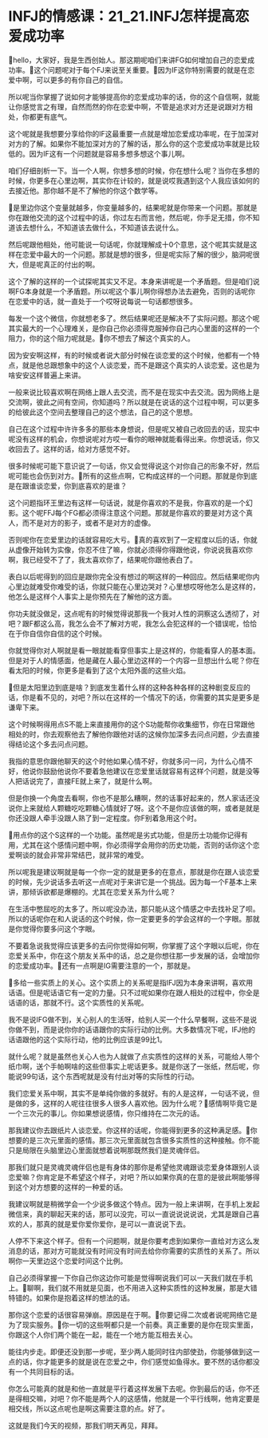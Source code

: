 # INFJ的情感课：21_21.INFJ怎样提高恋爱成功率

🎼hello，大家好，我是生西创始人。那这期呢咱们来讲FG如何增加自己的恋爱成功率。🎼这个问题呢对于每个FJ来说至关重要。🎼因为IF这你特别需要的就是在恋爱中啊，可以更多的有你自己的自信。

所以呢当你掌握了说如何才能够提高你的恋爱成功率的话，你的这个自信啊，就能让你感觉言之有理，自然而然的你在恋爱中啊，不管是追求对方还是说跟对方相处，你都更有底气。

这个呢就是我想要分享给你的IF这最重要一点就是增加恋爱成功率呢，在于加深对对方的了解。如果你不能加深对方的了解的话，那么你的这个恋爱成功率就是比较低的。因为IF这有一个问题就是容易多想多想这个事儿啊。

咱们仔细剖析一下。当一个人啊，你想多想的时候，你在想什么呢？当你在多想的时候，你更多在心里边啊，其实你在计较的，就是说哎我遇到这个人我应该如何的去接近他。那你越不是不了解他的你这个数学等。

🎼是里边你这个变量就越多，你变量越多的，结果呢就是你带来一个问题。那就是你在跟他交流的这个过程中的话，你过左右而言他，然后呢，你手足无措，你不知道该去想什么，不知道该去做什么，不知道该去说什么。

然后呢跟他相处，他可能说一句话呢，你就理解成十0个意思，这个呢其实就是这样在恋爱中最大的一个问题。那就是想的很多，但是呢实际了解的很少，脑洞呢很大，但是呢真正的付出的啊。

这个了解的这样的一个试探呢其实又不足。本身来讲呢是一个矛盾题。但是咱们说啊FG本身就是一个矛盾题。所以呢这个事儿啊你得想办法去避免，否则的话呢你在恋爱中的话，就一直处于一个哎呀说每说一句话都想很多。

每发一个这个微信，你就想老多了。然后结果呢还是解决不了实际问题。那这个呢其实最大的一个心理难关，是你自己你必须得克服掉你自己内心里面的这样的一个阻力，你的这个阻力呢就是。🎼你不想去了解这个真实的人。

因为安安啊这样，有的时候或者说大部分时候在谈恋爱的这个时候，他都有一个特点，就是他总跟想象中的这个人谈恋爱，而不是跟这个真实的人谈恋爱。这也是为啥安安这样普遍上来讲。

一般来说比较喜欢啊在网络上跟人去交流，而不是在现实中去交流。因为网络上是交流啊，彼此之间有空间，你知道吗？所以就是在说话的这个过程中啊，可以更多的给彼此这个空间去整理自己的这个想法，自己的这个思想。

自己在这个过程中许许多多的那些本身想说，但是呢又被自己收回去的话，现实中呢没有这样的机会，你想说呢对方哎一看你的眼神就能看得出来。你想说话，你又收回去了。这样的话，给对方感觉不好。

很多时候呢可能下意识说了一句话，你又会觉得说这个对你自己的形象不好，然后呢可能也会伤到对方。🎼所有的这些点啊，它构成这样的一个问题。那就是你到底是在跟谁谈恋爱，你到底喜欢的是谁？

这个问题指环王里边有这样一句话说，就是你喜欢的不是我，你喜欢的是一个幻影。这个呢FFJ每个FG都必须得注意这个问题。那就是你喜欢的要是对方这个真人，而不是对方的影子，或者不是对方的虚像。

否则呢你在恋爱里边的话就容易吃大亏。🎼真的喜欢到了一定程度以后的话，你就从虚像开始转为实像，你忍不住了嘛，你就必须得你得跟他说，你说说我喜欢你啊，我已经受不了了，我太喜欢你了，结果呢你跟他表白了。

表白以后呢得到的回应是跟你完全没有想过的啊这样的一种回应。然后结果呢你内心里边就难受你难受的话，你就只能在心里边哭对？心里想哎呀他怎么是这样的，他怎么是这样个人事实上是你预先在了解他的这方面。

你功夫就没做足，这点呢有的时候觉得说那我一个我对人性的洞察这么透彻了，对吧？跟F都这么高，我怎么会不了解对方呢，我怎么会犯这样的一个错误呢，恰恰在于你自信你自信的这个时候。

你就觉得你对人啊就是看一眼就能看穿但事实上是这样的，你能看穿人的基本面。但是对于人的情感面，他是藏在人最心里边这样的一个内容一旦想出什么呢？你在看太阳的时候，你更多是看到了这个太阳外面的这些火焰。

🎼但是太阳里边到底是啥？到底发生着什么样的这种各种各样的这种剧变反应的话，你是看不见的，对吧？所以在这样的一个情况下的话，你需要的其实是更多是谦卑下来。

这个时候啊得用点S不能上来直接用你的这个S功能帮你收集细节，你在日常跟他相处的时，你去观察他去了解他你跟他对话的这候你加深多去问点问题，少去直接得结论这个多去问点问题。

我指的意思你跟他聊天的这个时他如果心情不好，你就多问一问，为什么心情不好，他说你鼓励他说你不要着急他建议在恋爱里话就容易有这样个问题，就是没等人把话说完了，直接FE就上来了，就是什么啊。

但是你换一个角度去看啊，你也不是那么糟啊，然的话事好起来的，然人家话还没说你上来就给人颗糖吃吃颗糖心情就好了呀。这个不是你应该做的啊，或者是就是你还没跟人牵手没跟人熟了到一定程度。你F别着急用这个时。

🎼用点你的这个S这样的一个功能。虽然呢是劣式功能，但是历士功能你记得有用，尤其在这个感情问题中啊，你必须得学会用你的历史功能，否则的话你这个恋爱啊谈的就会非常非常结巴，就非常的难受。

所以呢我是建议啊就是每一个你一定的就是更多的在意点，那就是你在跟人谈恋爱的时候，先少说话多去听这一点呢对于来讲它是一个挑战。因为每一个F基本上来讲，那倾诉欲都是爆棚的。尤其在恋爱关系为什么呢？

在生活中憋屈吃的太多了。所以呢没办法，那只能从这个情感之中去找补足了呗。所以的话呢你在和人说话的这个时候，你一定要更多的学会这样的一个字眼。那就是你觉得你要多问这个字眼。

不要着急说我觉得应该更多的去问你觉得如何啊，你掌握了这个字眼以后呢，你在恋爱关系中，你在这个朋友关系中的话，总之是你想往那一步发展的话，会增加你的恋爱成功率。🎼还有一点啊是IG需要注意的一个，那就是。

🎼多给一些实质上的关心。这个实质上的关系呢是指IFJ因为本身来讲啊，喜欢用话语。但是呢话语它有一定的力量。只不过呢如果你在跟人相处的过程中，你全是话语的话，那就不行。这个实质性的关系呢。

我不是说IFG做不到，关心别人的生活呀，给别人买一个什么早餐啊，这些不是说你做不到，而是说你你的话语跟你的实际行动的比例。大多数情况下呢，IFJ他的话语跟他的这个实际行动，他的比例应该是99比1。

就什么呢？就是虽然也关心人也为人就做了点实质性的这样的关系，可能给人带个纸巾啊，送个手帕啊啥的这些但事实上呢话更多。就是你送了一张纸，然后呢，你能说99句话，这个东西呢就是没有付出对等的实际性的行动。

我们恋爱关系中啊，其实不是单纯你做的多就好。有的人是这样，一句话不说，但是做的多，这样的人呢往往很多人很多人喜欢他。因为什么呢？🎼感情啊毕竟它是一个三次元的事儿。你如果想说感情，你只维持在二次元的话。

那我建议你去跟纸片人谈恋爱。你这样的话呢，你能得到更多的这种满足感。🎼你想要的是三次元里面的感情。那三次元里面就包含很多实质性的这种接触。你不能只是局限在头脑里边心里面就想着说啊那既然我们是灵魂伴侣。

那我们就只是灵魂灵魂伴侣也是有身体的那你是希望他灵魂跟谈恋爱身体跟别人谈恋爱嘛？你肯定是不希望这个样子，对吧？所以如果你真的在意的是彼此啊能够得到这个对方想要的这样的一种爱的话。

我建议啊就是稍微学会一个少说多做这个特点。因为一般上来讲啊，在手机上发起微信来，真的聊起天来的话，那可以没完，可以一直说说说说说，尤其是跟自己喜欢的人，那真的就是爱你爱你爱你，是可以一直说说下去。

人停不下来这个样子。但有一个问题啊，就是你要考虑到如果你一直给对方这么发消息的话，那对方可能就没有时间没有时间去给你你需要的实质性的关系了。所以啊你一天里边这个恋爱时间这个比例。

自己必须得掌握一下你自己你这边你可能是觉得啊说我们可以一天我们就在手机上。🎼聊啊，我们就不用就是见面，也不用进入这种实质性的这种发展，那是大错特错的。如果你是抱着这样的想法的话。

那你这个恋爱的话很容易弹崩。原因是在于啊。🎼你要记得二次或者说呢网络它是为了现实服务。🎼你一切的这些啊都只是一个前奏。真正重要的是你在现实里面，你跟这个人你们两个能在一起，能在一个地方能互相去关心。

能往内步走。即便还没到那一步呢，至少两人能同时往内部使劲，你能够做到这一点的话，你才能更多的就是说在恋爱之中，你们感觉如鱼得水。要不然的话你都没有一个共同目标的话。

你怎么可能真的就是和他一直就是平行着这样发展下去呢。你到最后的话，你不还是得相交嘛，对吧？你不能是两个人的这感情，他就是一个平行线啊，他肯定要是相交线，所以这点呢也是啊这需要注意的点。好了。

这就是我们今天的视频，那我们明天再见，拜拜。